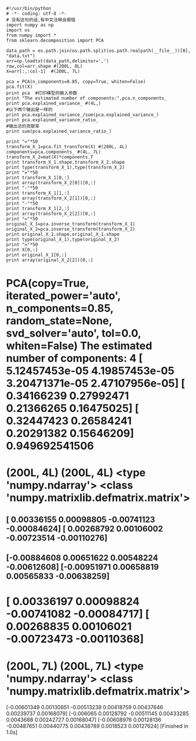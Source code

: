 ```
#!/usr/bin/python
# -*- coding: utf-8 -*-
# 没有这句的话,有中文注释会报错
import numpy as np
import os
from numpy import *
from sklearn.decomposition import PCA

data_path = os.path.join(os.path.split(os.path.realpath(__file__))[0], "data.txt")
arr=np.loadtxt(data_path,delimiter=',')
row,col=arr.shape #(200L, 8L)
X=arr[:,:col-1]  #(200L, 7L)

pca = PCA(n_components=0.85, copy=True, whiten=False)
pca.fit(X)
print pca  #打印模型的输入参数
print "The estimated number of components:",pca.n_components_
print pca.explained_variance_ #(4L,)
#以下两个输出是一样的
print pca.explained_variance_/sum(pca.explained_variance_)
print pca.explained_variance_ratio_
#输出总的贡献率
print sum(pca.explained_variance_ratio_) 

print "="*50
transform_X_1=pca.fit_transform(X) #(200L, 4L)
components=pca.components_ #(4L, 7L)
transform_X_2=mat(X)*components.T
print transform_X_1.shape,transform_X_2.shape
print type(transform_X_1),type(transform_X_2)
print "="*50
print transform_X_1[0,:]
print array(transform_X_2[0])[0,:]
print "-"*50
print transform_X_1[1,:]
print array(transform_X_2[1])[0,:]
print "-"*50
print transform_X_1[2,:]
print array(transform_X_2[2])[0,:]
print "="*50
original_X_1=pca.inverse_transform(transform_X_1)
original_X_2=pca.inverse_transform(transform_X_2)
print original_X_1.shape,original_X_1.shape
print type(original_X_1),type(original_X_2)
print "="*50
print X[0,:]
print original_X_1[0,:]
print array(original_X_2[2])[0,:]
```
PCA(copy=True, iterated_power='auto', n_components=0.85, random_state=None,
  svd_solver='auto', tol=0.0, whiten=False)
The estimated number of components: 4
[  5.12457453e-05   4.19857453e-05   3.20471371e-05   2.47107956e-05]
[ 0.34166239  0.27992471  0.21366265  0.16475025]
[ 0.32447423  0.26584241  0.20291382  0.15646209]
0.949692541506
==================================================
(200L, 4L) (200L, 4L)
<type 'numpy.ndarray'> <class 'numpy.matrixlib.defmatrix.matrix'>
==================================================
[ 0.00336155  0.00098805 -0.00741123 -0.00084624]
[ 0.00268792  0.00106002 -0.00723514 -0.00110276]
--------------------------------------------------
[-0.00884608  0.00651622  0.00548224 -0.00612608]
[-0.00951971  0.00658819  0.00565833 -0.00638259]
--------------------------------------------------
[ 0.00336197  0.00098824 -0.00741082 -0.00084717]
[ 0.00268835  0.00106021 -0.00723473 -0.00110368]
==================================================
(200L, 7L) (200L, 7L)
<type 'numpy.ndarray'> <class 'numpy.matrixlib.defmatrix.matrix'>
==================================================
[-0.00601349  0.00130851 -0.00513239  0.00418759  0.00437646  0.00239737  0.00168079]
[-0.006065    0.00128792 -0.00511145  0.00433285  0.0043688   0.00242727  0.00168047]
[-0.00608976  0.00128136 -0.00487651  0.00440775  0.00438789  0.0018523   0.00127624]
[Finished in 1.0s]

